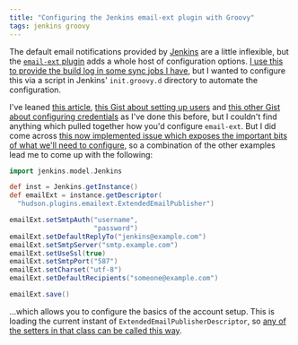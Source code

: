 ```yaml
---
title: "Configuring the Jenkins email-ext plugin with Groovy"
tags: jenkins groovy
---
```


The default email notifications provided by [Jenkins][1] are a little
inflexible, but the [`email-ext` plugin][2] adds a whole host of configuration
options. [I use this to provide the build log in some sync jobs I have][3], but
I wanted to configure this via a script in Jenkins' `init.groovy.d` directory
to automate the configuration.

I've leaned [this article][4], [this Gist about setting up users][5] and [this
other Gist about configuring credentials][6] as I've done this before, but I
couldn't find anything which pulled together how you'd configure `email-ext`.
But I did come across [this now implemented issue which exposes the important
bits of what we'll need to configure][7], so a combination of the other
examples lead me to come up with the following:

```groovy
import jenkins.model.Jenkins

def inst = Jenkins.getInstance()
def emailExt = instance.getDescriptor(
  "hudson.plugins.emailext.ExtendedEmailPublisher")

emailExt.setSmtpAuth("username",
                     "password")
emailExt.setDefaultReplyTo("jenkins@example.com")
emailExt.setSmtpServer("smtp.example.com")
emailExt.setUseSsl(true)
emailExt.setSmtpPort("587")
emailExt.setCharset("utf-8")
emailExt.setDefaultRecipients("someone@example.com")

emailExt.save()
```

…which allows you to configure the basics of the account setup. This is loading
the current instant of `ExtendedEmailPublisherDescriptor`, so [any of the
setters in that class can be called this way][8].

[1]: https://jenkins.io
[2]: https://github.com/jenkinsci/email-ext-plugin
[3]: https://github.com/nickcharlton/jenkins-dsl
[4]: https://pghalliday.com/jenkins/groovy/sonar/chef/configuration/management/2014/09/21/some-useful-jenkins-groovy-scripts.html
[5]: https://gist.github.com/johnbuhay/c6213d3d12c8f848a385
[6]: https://gist.github.com/chrisvire/383a2c7b7cfb3f55df6a
[7]: https://issues.jenkins-ci.org/browse/JENKINS-39147
[8]: https://github.com/jenkinsci/email-ext-plugin/blob/master/src/main/java/hudson/plugins/emailext/ExtendedEmailPublisherDescriptor.java
